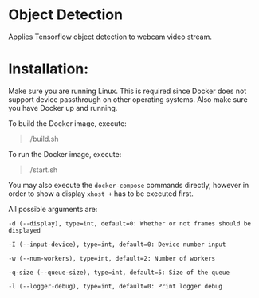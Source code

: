 # Object Detection

Applies Tensorflow object detection to webcam video stream.

# Installation:

Make sure you are running Linux. This is required since Docker does not support device passthrough on other operating systems.
Also make sure you have Docker up and running.

To build the Docker image, execute:
> ./build.sh

To run the Docker image, execute:
> ./start.sh

You may also execute the `docker-compose` commands directly, however in order to show a display `xhost +` has to be executed first.
 

All possible arguments are:

```
-d (--display), type=int, default=0: Whether or not frames should be displayed

-I (--input-device), type=int, default=0: Device number input

-w (--num-workers), type=int, default=2: Number of workers

-q-size (--queue-size), type=int, default=5: Size of the queue

-l (--logger-debug), type=int, default=0: Print logger debug

```
